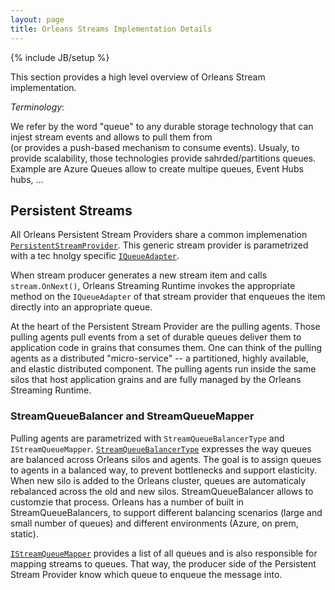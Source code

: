```yaml
---
layout: page
title: Orleans Streams Implementation Details
---
```

{% include JB/setup %}

This section provides a high level overview of Orleans Stream implementation.

*Terminology*:

We refer by the word "queue" to any durable storage technology that can injest stream events and allows to pull them from  
(or provides a push-based mechanism to consume events). Usualy, to provide scalability, those technologies provide sahrded/partitions queues.
Example are Azure Queues allow to create multipe queues, Event Hubs hubs, ... 


## Persistent Streams

All Orleans Persistent Stream Providers share a common implemenation [`PersistentStreamProvider`](https://github.com/dotnet/orleans/blob/master/src/Orleans/Streams/PersistentStreams/PersistentStreamProvider.cs).
This generic stream provider is parametrized with a tec hnolgy specific [`IQueueAdapter`](https://github.com/dotnet/orleans/blob/master/src/Orleans/Streams/QueueAdapters/IQueueAdapter.cs).

When stream producer generates a new stream item and calls `stream.OnNext()`, 
Orleans Streaming Runtime invokes the appropriate method on the `IQueueAdapter` of that stream provider that
enqueues the item directly into an appropriate queue.

At the heart of the Persistent Stream Provider are the pulling agents. 
Those pulling agents pull events from a set of durable queues deliver them to application code in grains that consumes them. 
One can think of the pulling agents as a distributed "micro-service" -- a partitioned, highly available,  
and elastic distributed component. 
The pulling agents run inside the same silos that host application grains and are fully managed by the Orleans Streaming Runtime.

### StreamQueueBalancer and StreamQueueMapper

Pulling agents are parametrized with `StreamQueueBalancerType` and `IStreamQueueMapper`. 
[`StreamQueueBalancerType`](https://github.com/dotnet/orleans/blob/master/src/Orleans/Streams/PersistentStreams/StreamQueueBalancerType.cs) 
expresses the way queues are balanced across Orleans silos and agents. 
The goal is to assign queues to agents in a balanced way, to prevent bottlenecks and support elasticity.
When new silo is added to the Orleans cluster, queues are automaticaly rebalanced across the old and new silos. 
StreamQueueBalancer allows to customzie that process. Orleans has a number of built in StreamQueueBalancers, 
to support different balancing scenarios (large and small number of queues) and different environments (Azure, on prem, static).

[`IStreamQueueMapper`](https://github.com/dotnet/orleans/blob/master/src/Orleans/Streams/QueueAdapters/IStreamQueueMapper.cs)
provides a list of all queues and is also responsible for mapping streams to queues.
That way, the producer side of the Persistent Stream Provider know which queue to enqueue the message into.

 
 

